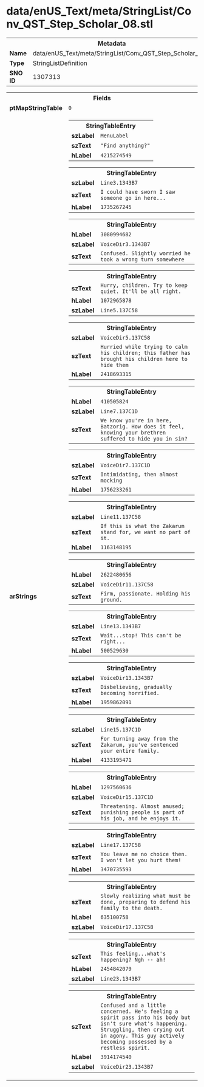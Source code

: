 <h1>data/enUS_Text/meta/StringList/Conv_QST_Step_Scholar_08.stl</h1><table><tr><th colspan="100%">Metadata</th></tr><tr><td><b>Name</b></td><td>data/enUS_Text/meta/StringList/Conv_QST_Step_Scholar_08.stl</td></tr><tr><td><b>Type</b></td><td>StringListDefinition</td></tr><tr><td><b>SNO ID</b></td><td>1307313</td></tr></table>

<table><tr><th colspan="100%">Fields</th></tr><tr><td><b>ptMapStringTable</b></td><td><code>0</code></td></tr><tr><td><b>arStrings</b></td><td><table><tr><th colspan="100%">StringTableEntry</th></tr><tr><td><b>szLabel</b></td><td><code>MenuLabel</code></td></tr><tr><td><b>szText</b></td><td><code>"Find anything?"</code></td></tr><tr><td><b>hLabel</b></td><td><code>4215274549</code></td></tr></table>


<table><tr><th colspan="100%">StringTableEntry</th></tr><tr><td><b>szLabel</b></td><td><code>Line3.1343B7</code></td></tr><tr><td><b>szText</b></td><td><code>I could have sworn I saw someone go in here...</code></td></tr><tr><td><b>hLabel</b></td><td><code>1735267245</code></td></tr></table>


<table><tr><th colspan="100%">StringTableEntry</th></tr><tr><td><b>hLabel</b></td><td><code>3080994682</code></td></tr><tr><td><b>szLabel</b></td><td><code>VoiceDir3.1343B7</code></td></tr><tr><td><b>szText</b></td><td><code>Confused. Slightly worried he took a wrong turn somewhere</code></td></tr></table>


<table><tr><th colspan="100%">StringTableEntry</th></tr><tr><td><b>szText</b></td><td><code>Hurry, children. Try to keep quiet. It'll be all right.</code></td></tr><tr><td><b>hLabel</b></td><td><code>1072965878</code></td></tr><tr><td><b>szLabel</b></td><td><code>Line5.137C58</code></td></tr></table>


<table><tr><th colspan="100%">StringTableEntry</th></tr><tr><td><b>szLabel</b></td><td><code>VoiceDir5.137C58</code></td></tr><tr><td><b>szText</b></td><td><code>Hurried while trying to calm his children; this father has brought his children here to hide them</code></td></tr><tr><td><b>hLabel</b></td><td><code>2418693315</code></td></tr></table>


<table><tr><th colspan="100%">StringTableEntry</th></tr><tr><td><b>hLabel</b></td><td><code>410505824</code></td></tr><tr><td><b>szLabel</b></td><td><code>Line7.137C1D</code></td></tr><tr><td><b>szText</b></td><td><code>We know you're in here, Batzorig. How does it feel, knowing your brethren suffered to hide you in sin?</code></td></tr></table>


<table><tr><th colspan="100%">StringTableEntry</th></tr><tr><td><b>szLabel</b></td><td><code>VoiceDir7.137C1D</code></td></tr><tr><td><b>szText</b></td><td><code>Intimidating, then almost mocking</code></td></tr><tr><td><b>hLabel</b></td><td><code>1756233261</code></td></tr></table>


<table><tr><th colspan="100%">StringTableEntry</th></tr><tr><td><b>szLabel</b></td><td><code>Line11.137C58</code></td></tr><tr><td><b>szText</b></td><td><code>If this is what the Zakarum stand for, we want no part of it.</code></td></tr><tr><td><b>hLabel</b></td><td><code>1163148195</code></td></tr></table>


<table><tr><th colspan="100%">StringTableEntry</th></tr><tr><td><b>hLabel</b></td><td><code>2622480656</code></td></tr><tr><td><b>szLabel</b></td><td><code>VoiceDir11.137C58</code></td></tr><tr><td><b>szText</b></td><td><code>Firm, passionate. Holding his ground.</code></td></tr></table>


<table><tr><th colspan="100%">StringTableEntry</th></tr><tr><td><b>szLabel</b></td><td><code>Line13.1343B7</code></td></tr><tr><td><b>szText</b></td><td><code>Wait...stop! This can't be right...</code></td></tr><tr><td><b>hLabel</b></td><td><code>500529630</code></td></tr></table>


<table><tr><th colspan="100%">StringTableEntry</th></tr><tr><td><b>szLabel</b></td><td><code>VoiceDir13.1343B7</code></td></tr><tr><td><b>szText</b></td><td><code>Disbelieving, gradually becoming horrified.</code></td></tr><tr><td><b>hLabel</b></td><td><code>1959862091</code></td></tr></table>


<table><tr><th colspan="100%">StringTableEntry</th></tr><tr><td><b>szLabel</b></td><td><code>Line15.137C1D</code></td></tr><tr><td><b>szText</b></td><td><code>For turning away from the Zakarum, you've sentenced your entire family.</code></td></tr><tr><td><b>hLabel</b></td><td><code>4133195471</code></td></tr></table>


<table><tr><th colspan="100%">StringTableEntry</th></tr><tr><td><b>hLabel</b></td><td><code>1297560636</code></td></tr><tr><td><b>szLabel</b></td><td><code>VoiceDir15.137C1D</code></td></tr><tr><td><b>szText</b></td><td><code>Threatening. Almost amused; punishing people is part of his job, and he enjoys it.</code></td></tr></table>


<table><tr><th colspan="100%">StringTableEntry</th></tr><tr><td><b>szLabel</b></td><td><code>Line17.137C58</code></td></tr><tr><td><b>szText</b></td><td><code>You leave me no choice then. I won't let you hurt them!</code></td></tr><tr><td><b>hLabel</b></td><td><code>3470735593</code></td></tr></table>


<table><tr><th colspan="100%">StringTableEntry</th></tr><tr><td><b>szText</b></td><td><code>Slowly realizing what must be done, preparing to defend his family to the death.</code></td></tr><tr><td><b>hLabel</b></td><td><code>635100758</code></td></tr><tr><td><b>szLabel</b></td><td><code>VoiceDir17.137C58</code></td></tr></table>


<table><tr><th colspan="100%">StringTableEntry</th></tr><tr><td><b>szText</b></td><td><code>This feeling...what's happening? Ngh -- ah!</code></td></tr><tr><td><b>hLabel</b></td><td><code>2454842079</code></td></tr><tr><td><b>szLabel</b></td><td><code>Line23.1343B7</code></td></tr></table>


<table><tr><th colspan="100%">StringTableEntry</th></tr><tr><td><b>szText</b></td><td><code>Confused and a little concerned. He's feeling a spirit pass into his body but isn't sure what's happening. Struggling, then crying out in agony. This guy actively becoming possessed by a restless spirit.</code></td></tr><tr><td><b>hLabel</b></td><td><code>3914174540</code></td></tr><tr><td><b>szLabel</b></td><td><code>VoiceDir23.1343B7</code></td></tr></table>


</td></tr></table>

